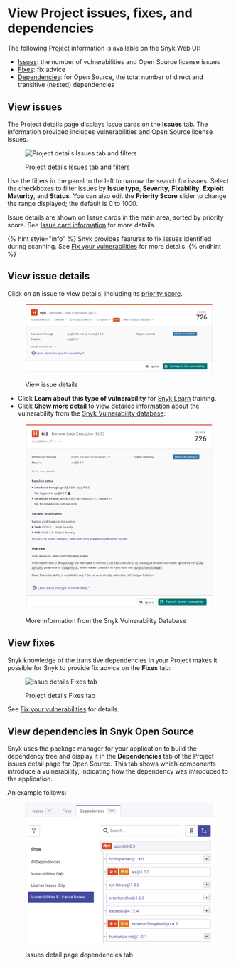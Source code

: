 # View Project issues, fixes, and dependencies

The following Project information is available on the Snyk Web UI:

* [Issues](view-project-issues-fixes-and-dependencies.md#view-issues): the number of vulnerabilities and Open Source license issues
* [Fixes](view-project-issues-fixes-and-dependencies.md#view-fixes): fix advice
* [Dependencies](view-project-issues-fixes-and-dependencies.md#view-dependencies): for Open Source, the total number of direct and transitive (nested) dependencies

## View issues

The Project details page displays Issue cards on the **Issues** tab. The information provided includes vulnerabilities and Open Source license issues.

<figure><img src="../../.gitbook/assets/Screenshot 2021-10-19 at 11.49.30.png" alt="Project details Issues tab and filters"><figcaption><p>Project details Issues tab and filters</p></figcaption></figure>

Use the filters in the panel to the left to narrow the search for issues. Select the checkboxes to filter issues by **Issue type**, **Severity**, **Fixability**, **Exploit Maturity**, and **Status**. You can also edit the **Priority Score** slider to change the range displayed; the default is 0 to 1000.

Issue details are shown on Issue cards in the main area, sorted by priority score. See [Issue card information](issue-card-information.md) for more details.

{% hint style="info" %}
Snyk provides features to fix issues identified during scanning. See [Fix your vulnerabilities](../../scan-applications/snyk-open-source/manage-vulnerabilities/fix-your-vulnerabilities.md) for more details.
{% endhint %}

## View issue details

Click on an issue to view details, including its [priority score](../prioritizing-issues/priority-score.md).

<div align="left">

<figure><img src="../../.gitbook/assets/Screenshot 2023-06-13 at 08.43.14.png" alt="View issue details"><figcaption><p>View issue details</p></figcaption></figure>

</div>

* Click **Learn about this type of vulnerability** for [Snyk Learn](../../more-info/snyk-learn.md) training.
* Click **Show more detail** to view detailed information about the vulnerability from the [Snyk Vulnerability database](https://snyk.io/product/vulnerability-database/):

<div align="left">

<figure><img src="../../.gitbook/assets/Screenshot 2023-06-13 at 08.47.54.png" alt="More information from Snyk Vulnerability Database"><figcaption><p>More information from the Snyk Vulnerability Database</p></figcaption></figure>

</div>

## View fixes

Snyk knowledge of the transitive dependencies in your Project makes it possible for Snyk to provide fix advice on the **Fixes** tab:

<div align="left">

<figure><img src="../../.gitbook/assets/Screenshot 2021-10-19 at 11.57.07.png" alt="Issue details Fixes tab"><figcaption><p>Project details Fixes tab</p></figcaption></figure>

</div>

See [Fix your vulnerabilities](../../scan-applications/snyk-open-source/manage-vulnerabilities/fix-your-vulnerabilities.md) for details.

## View dependencies in Snyk Open Source

Snyk uses the package manager for your application to build the dependency tree and display it in the **Dependencies** tab of the Project issues detail page for Open Source. This tab shows which components introduce a vulnerability, indicating how the dependency was introduced to the application.

An example follows:

<div align="left">

<figure><img src="../../.gitbook/assets/Screenshot 2023-06-13 at 08.57.23.png" alt="Issues detail page dependencies tab"><figcaption><p>Issues detail page dependencies tab</p></figcaption></figure>

</div>
